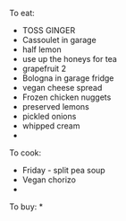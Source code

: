 
To eat:
* TOSS GINGER 
* Cassoulet in garage
* half lemon
* use up the honeys for tea
* grapefruit 2
* Bologna in garage fridge
* vegan cheese spread
* Frozen chicken nuggets
* preserved lemons
* pickled onions
* whipped cream
* 

To cook:
* Friday - split pea soup
* Vegan chorizo
* 

To buy:
* 
